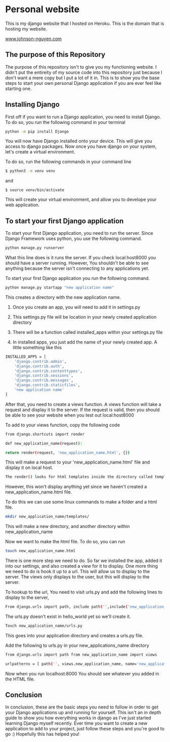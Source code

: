 # Personal website

This is my django website that I hosted on Heroku. This is the domain that is hosting my website. 

www.johnson-nguyen.com

## The purpose of this Repository

The purpose of this repository isn't to give you my functioning website. I didn't put the entireity of my source code into this repository just because I don't want a mere copy but I put a lot of it in. This is to show you the base steps to start your own personal Django application if you are ever feel like starting one. 



## Installing Django

First off if you want to run a Django application, you need to install Django. To do so, you run the following command in your terminal

```bash
python -m pip install Django
```

You will now have Django installed onto your device. This will give you access to django packages. Now once you have django on your system, let's create a virtual environment.

To do so, run the following commands in your command line
```bash
$ python3 -m venv venv 
```
and 
```
$ source venv/bin/activate
```

This will create your virtual environment, and allow you to develope your web application.

## To start your first Django application 

To start your first Django application, you need to run the server. Since Django Framework uses python, you use the following command.
```bash
python manage.py runserver 
```

What this line does is it runs the server. If you check local:host8000 you should have a server running. However, You shouldn't be able to see anything because the server isn't connecting to any applications yet.

To start your first Django application you run the following command.

```bash
python manage.py startapp "new application name" 
```

This creates a directory with the new application name.



1. Once you create an app, you will need to add it in settings.py

2. This settings.py file will be location in your newly created application directory

3. There will be a function called installed_apps within your settings.py file

4. In installed apps, you just add the name of your newly created app. A little something like this


```bash
INSTALLED_APPS = [
    'django.contrib.admin',
    'django.contrib.auth',
    'django.contrib.contenttypes',
    'django.contrib.sessions',
    'django.contrib.messages',
    'django.contrib.staticfiles',
    'new application name'
]
```

 After that, you need to create a views function.
 A views function will take a request and display it to the server.
 If the request is valid, then you should be able to see your website when you test out local:host8000
 
 To add to your views function, copy the following code 
 
 
```bash
from django.shortcuts import render

def new_application_name(request): 

return render(request, 'new_application_name.html', {})
```

This will make a request to your 'new_application_name.html' file and display it on local host. 

```bash
The render() looks for html templates inside the directory called templates inside the app directory.
```

However, this won't display anything yet since we haven't created a new_application_name.html file.

To do this we can use some linux commands to make a folder and a html file.

```bash
mkdir new_application_name/templates/
```
This will make a new directory, and another directory within new_application_name

Now we want to make the html file. To do so, you can run

```bash
touch new_application_name.html
```
There is one more step we need to do. 
So far we installed the app, added it into our settings, and also created a view for it to display. One more thing we need to do is hook it up to a url. This will allow us to display to the server. The views only displays to the user, but this will display to the server.

To hookup to the url, You need to visit urls.py and add the following lines to display to the server,

```bash
From django.urls import path, include path('',include('new_application_name.urls')),
```

The urls.py doesn't exist in hello_world yet so we'll create it.

```bash
Touch new_application_name/urls.py
```
This goes into your application directory and creates a urls.py file.


Add the following to urls.py in your new_applications_name directory

```bash
from django.urls import path from new_application_name import views

urlpatterns = [ path('', views.new_application_name, name='new_application_name'), ]
```

Now when you run localhost:8000 You should see whatever you added in the HTML file.

## Conclusion

In conclusion, these are the basic steps you need to follow in order to get your Django applications up and running for yourself.
This isn't an in depth guide to show you how everything works in django as I've just started learning Django myself recently.
Ever time you want to create a new application to add to your project, just follow these steps and you're good to go :)
Hopefully this has helped you!

